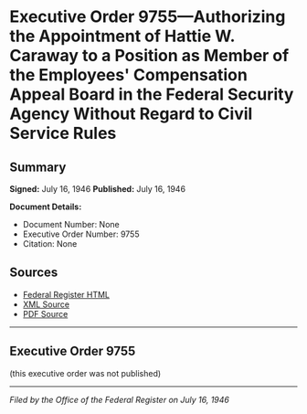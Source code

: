 # Executive Order 9755—Authorizing the Appointment of Hattie W. Caraway to a Position as Member of the Employees' Compensation Appeal Board in the Federal Security Agency Without Regard to Civil Service Rules

## Summary

**Signed:** July 16, 1946
**Published:** July 16, 1946

**Document Details:**
- Document Number: None
- Executive Order Number: 9755
- Citation: None

## Sources
- [Federal Register HTML](https://www.presidency.ucsb.edu/documents/executive-order-9755-authorizing-the-appointment-hattie-w-caraway-position-member-the)
- [XML Source](None)
- [PDF Source](None)

---

## Executive Order 9755

(this executive order was not published)

---

*Filed by the Office of the Federal Register on July 16, 1946*
